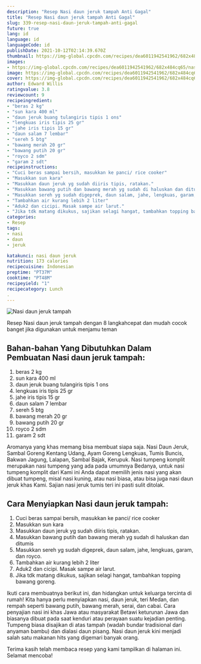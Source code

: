 ```yaml
---
description: "Resep Nasi daun jeruk tampah Anti Gagal"
title: "Resep Nasi daun jeruk tampah Anti Gagal"
slug: 339-resep-nasi-daun-jeruk-tampah-anti-gagal
future: true
lang: id
language: id
languageCode: id
publishDate: 2021-10-12T02:14:39.670Z 
thumbnail: https://img-global.cpcdn.com/recipes/dea6011942541962/682x484cq65/nasi-daun-jeruk-tampah-foto-resep-utama.png
images:
- https://img-global.cpcdn.com/recipes/dea6011942541962/682x484cq65/nasi-daun-jeruk-tampah-foto-resep-utama.png
image: https://img-global.cpcdn.com/recipes/dea6011942541962/682x484cq65/nasi-daun-jeruk-tampah-foto-resep-utama.png
cover: https://img-global.cpcdn.com/recipes/dea6011942541962/682x484cq65/nasi-daun-jeruk-tampah-foto-resep-utama.png
author: Edward Willis
ratingvalue: 3.8
reviewcount: 9
recipeingredient:
- "beras 2 kg"
- "sun kara 400 ml"
- "daun jeruk buang tulangiris tipis 1 ons"
- "lengkuas iris tipis 25 gr"
- "jahe iris tipis 15 gr"
- "daun salam 7 lembar"
- "sereh 5 btg"
- "bawang merah 20 gr"
- "bawang putih 20 gr"
- "royco 2 sdm"
- "garam 2 sdt"
recipeinstructions:
- "Cuci beras sampai bersih, masukkan ke panci/ rice cooker"
- "Masukkan sun kara"
- "Masukkan daun jeruk yg sudah diiris tipis, ratakan."
- "Masukkan bawang putih dan bawang merah yg sudah di haluskan dan ditumis"
- "Masukkan sereh yg sudah digeprek, daun salam, jahe, lengkuas, garam, dan royco."
- "Tambahkan air kurang lebih 2 liter"
- "Aduk2 dan cicipi. Masak sampe air larut."
- "Jika tdk matang dikukus, sajikan selagi hangat, tambahkan topping bawang goreng."
categories:
- Resep
tags:
- nasi
- daun
- jeruk

katakunci: nasi daun jeruk 
nutrition: 173 calories
recipecuisine: Indonesian
preptime: "PT37M"
cooktime: "PT48M"
recipeyield: "1"
recipecategory: Lunch
. 
---
```



![Nasi daun jeruk tampah](https://img-global.cpcdn.com/recipes/dea6011942541962/682x484cq65/nasi-daun-jeruk-tampah-foto-resep-utama.png)

Resep Nasi daun jeruk tampah    dengan 8 langkahcepat dan mudah cocok banget jika digunakan untuk menjamu teman

<!--inarticleads1-->

## Bahan-bahan Yang Dibutuhkan Dalam Pembuatan Nasi daun jeruk tampah:

1. beras 2 kg
1. sun kara 400 ml
1. daun jeruk buang tulangiris tipis 1 ons
1. lengkuas iris tipis 25 gr
1. jahe iris tipis 15 gr
1. daun salam 7 lembar
1. sereh 5 btg
1. bawang merah 20 gr
1. bawang putih 20 gr
1. royco 2 sdm
1. garam 2 sdt

Aromanya yang khas memang bisa membuat siapa saja. Nasi Daun Jeruk, Sambal Goreng Kentang Udang, Ayam Goreng Lengkuas, Tumis Buncis, Bakwan Jagung, Lalapan, Sambal Bajak, Kerupuk. Nasi tumpeng komplit merupakan nasi tumpeng yang ada pada umumnya Bedanya, untuk nasi tumpeng komplit dari Kami ini Anda dapat memilih jenis nasi yang akan dibuat tumpeng, misal nasi kuning, atau nasi biasa, atau bisa juga nasi daun jeruk khas Kami. Sajian nasi jeruk tumis teri ini pasti sulit ditolak. 

<!--inarticleads2-->

## Cara Menyiapkan Nasi daun jeruk tampah:

1. Cuci beras sampai bersih, masukkan ke panci/ rice cooker
1. Masukkan sun kara
1. Masukkan daun jeruk yg sudah diiris tipis, ratakan.
1. Masukkan bawang putih dan bawang merah yg sudah di haluskan dan ditumis
1. Masukkan sereh yg sudah digeprek, daun salam, jahe, lengkuas, garam, dan royco.
1. Tambahkan air kurang lebih 2 liter
1. Aduk2 dan cicipi. Masak sampe air larut.
1. Jika tdk matang dikukus, sajikan selagi hangat, tambahkan topping bawang goreng.


Ikuti cara membuatnya berikut ini, dan hidangkan untuk keluarga tercinta di rumah! Kita hanya perlu menyiapkan nasi, daun jeruk, teri Medan, dan rempah seperti bawang putih, bawang merah, serai, dan cabai. Cara penyajian nasi ini khas Jawa atau masyarakat Betawi keturunan Jawa dan biasanya dibuat pada saat kenduri atau perayaan suatu kejadian penting. Tumpeng biasa disajikan di atas tampah (wadah bundar tradisional dari anyaman bambu) dan dialasi daun pisang. Nasi daun jeruk kini menjadi salah satu makanan hits yang digemari banyak orang. 

Terima kasih telah membaca resep yang kami tampilkan di halaman ini. Selamat mencoba!
